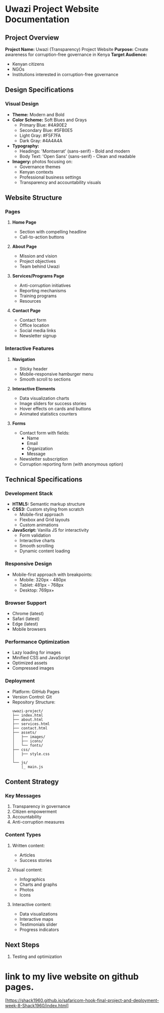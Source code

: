 # Uwazi Project Website Documentation

## Project Overview
**Project Name:** Uwazi (Transparency) Project Website
**Purpose:** Create awareness for corruption-free governance in Kenya
**Target Audience:** 
- Kenyan citizens
- NGOs
- Institutions interested in corruption-free governance

## Design Specifications

### Visual Design
- **Theme:** Modern and Bold
- **Color Scheme:** Soft Blues and Grays
  - Primary Blue: #4A90E2
  - Secondary Blue: #5FB0E5
  - Light Gray: #F5F7FA
  - Dark Gray: #4A4A4A
- **Typography:**
  - Headings: 'Montserrat' (sans-serif) - Bold and modern
  - Body Text: 'Open Sans' (sans-serif) - Clean and readable
- **Imagery:** photos focusing on:
  - Governance themes
  - Kenyan contexts
  - Professional business settings
  - Transparency and accountability visuals

## Website Structure

### Pages
1. **Home Page**
   - Section with compelling headline
   - Call-to-action buttons


2. **About Page**
   - Mission and vision
   - Project objectives
   - Team behind Uwazi
   

3. **Services/Programs Page**
   - Anti-corruption initiatives
   - Reporting mechanisms
   - Training programs
   - Resources


4. **Contact Page**
   - Contact form
   - Office location
   - Social media links
   - Newsletter signup

### Interactive Features
1. **Navigation**
   - Sticky header
   - Mobile-responsive hamburger menu
   - Smooth scroll to sections

2. **Interactive Elements**
   - Data visualization charts
   - Image sliders for success stories
   - Hover effects on cards and buttons
   - Animated statistics counters

3. **Forms**
   - Contact form with fields:
     - Name
     - Email
     - Organization
     - Message
   - Newsletter subscription
   - Corruption reporting form (with anonymous option)

## Technical Specifications

### Development Stack
- **HTML5:** Semantic markup structure
- **CSS3:** Custom styling from scratch
  - Mobile-first approach
  - Flexbox and Grid layouts
  - Custom animations
- **JavaScript:** Vanilla JS for interactivity
  - Form validation
  - Interactive charts
  - Smooth scrolling
  - Dynamic content loading

### Responsive Design
- Mobile-first approach with breakpoints:
  - Mobile: 320px - 480px
  - Tablet: 481px - 768px
  - Desktop: 769px+

### Browser Support
- Chrome (latest)
- Safari (latest)
- Edge (latest)
- Mobile browsers

### Performance Optimization
- Lazy loading for images
- Minified CSS and JavaScript
- Optimized assets
- Compressed images

### Deployment
- Platform: GitHub Pages
- Version Control: Git
- Repository Structure:
  ```
  uwazi-project/
  ├── index.html
  ├── about.html
  ├── services.html
  ├── contact.html
  ├── assets/
  │   ├── images/
  │   ├── icons/
  │   └── fonts/
  ├── css/
  │   ├── style.css
  │   
  └── js/
      |_ main.js
  ```

## Content Strategy

### Key Messages
1. Transparency in governance
2. Citizen empowerment
3. Accountability
4. Anti-corruption measures

### Content Types
1. Written content:
   - Articles
   - Success stories

2. Visual content:
   - Infographics
   - Charts and graphs
   - Photos
   - Icons

3. Interactive content:
   - Data visualizations
   - Interactive maps
   - Testimonials slider
   - Progress indicators

## Next Steps
1. Testing and optimization

# link to my live website on github pages.
[https://shack1960.github.io/safaricom-hook-final-project-and-deployment-week-8-Shack1960/index.html]